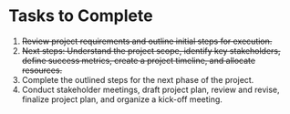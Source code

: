 # Tasks to Complete

1. ~~Review project requirements and outline initial steps for execution.~~
2. ~~Next steps: Understand the project scope, identify key stakeholders, define success metrics, create a project timeline, and allocate resources.~~
3. Complete the outlined steps for the next phase of the project.
4. Conduct stakeholder meetings, draft project plan, review and revise, finalize project plan, and organize a kick-off meeting.
